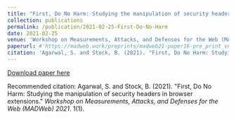 ```yaml
---
title: "First, Do No Harm: Studying the manipulation of security headers in browser extensions."
collection: publications
permalink: /publication/2021-02-25-First-Do-No-Harm
date: 2021-02-25
venue: 'Workshop on Measurements, Attacks, and Defenses for the Web (MADWeb) 2021'
paperurl: #'https://madweb.work/preprints/madweb21-paper16-pre_print_version.pdf'
citation: 'Agarwal, S. and Stock, B. (2021). "First, Do No Harm: Studying the manipulation of security headers in browser extensions." <i>Workshop on Measurements, Attacks, and Defenses for the Web (MADWeb) 2021</i>. 1(1).'
---
```


[Download paper here](/files/MADWEB_21_Submission_16_Pre_Print.pdf)

Recommended citation: Agarwal, S. and Stock, B. (2021). "First, Do No Harm: Studying the manipulation of security headers in browser extensions." <i>Workshop on Measurements, Attacks, and Defenses for the Web (MADWeb) 2021</i>. 1(1).